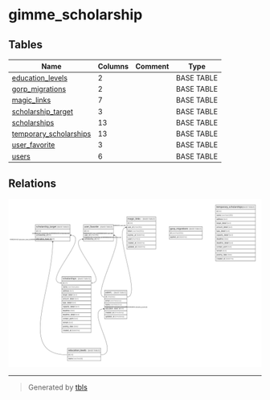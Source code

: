 # gimme_scholarship

## Tables

| Name | Columns | Comment | Type |
| ---- | ------- | ------- | ---- |
| [education_levels](education_levels.md) | 2 |  | BASE TABLE |
| [gorp_migrations](gorp_migrations.md) | 2 |  | BASE TABLE |
| [magic_links](magic_links.md) | 7 |  | BASE TABLE |
| [scholarship_target](scholarship_target.md) | 3 |  | BASE TABLE |
| [scholarships](scholarships.md) | 13 |  | BASE TABLE |
| [temporary_scholarships](temporary_scholarships.md) | 13 |  | BASE TABLE |
| [user_favorite](user_favorite.md) | 3 |  | BASE TABLE |
| [users](users.md) | 6 |  | BASE TABLE |

## Relations

![er](schema.svg)

---

> Generated by [tbls](https://github.com/k1LoW/tbls)
